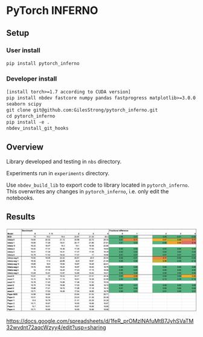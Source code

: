 
# PyTorch INFERNO



## Setup

### User install
```
pip install pytorch_inferno
```

### Developer install
```
[install torch>=1.7 according to CUDA version]
pip install nbdev fastcore numpy pandas fastprogress matplotlib>=3.0.0 seaborn scipy
git clone git@github.com:GilesStrong/pytorch_inferno.git
cd pytorch_inferno
pip install -e .
nbdev_install_git_hooks
```

## Overview
Library developed and testing in `nbs` directory.

Experiments run in `experiments` directory.

Use `nbdev_build_lib` to export code to library located in `pytorch_inferno`. This overwrites any changes in `pytorch_inferno`, i.e. only edit the notebooks.

## Results
![title](nbs/imgs/results.png)

https://docs.google.com/spreadsheets/d/1feR_prOMzlNAfuMtB7JyhSVaTM32wvdnt72aqcWzyy4/edit?usp=sharing
